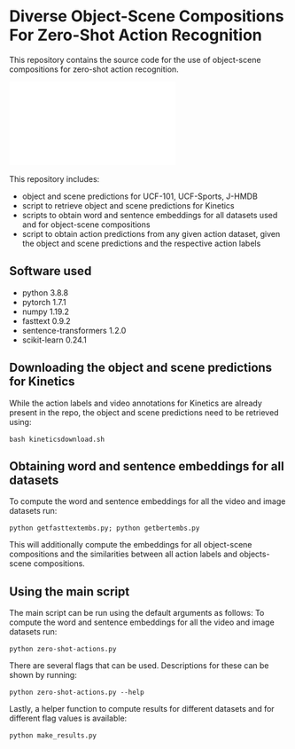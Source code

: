 # Diverse Object-Scene Compositions For Zero-Shot Action Recognition

This repository contains the source code for the use of object-scene compositions for zero-shot action recognition.

![Overview figure](/figures/figure1-compressed.pdf)

This repository includes:
* object and scene predictions for UCF-101, UCF-Sports, J-HMDB
* script to retrieve object and scene predictions for Kinetics
* scripts to obtain word and sentence embeddings for all datasets used and for object-scene compositions
* script to obtain action predictions from any given action dataset, given the object and scene predictions and the respective action labels 


## Software used
* python 3.8.8
* pytorch 1.7.1 
* numpy 1.19.2
* fasttext 0.9.2
* sentence-transformers 1.2.0
* scikit-learn 0.24.1

## Downloading the object and scene predictions for Kinetics

While the action labels and video annotations for Kinetics are already present in the repo, the object and scene predictions need to be retrieved using:
```
bash kineticsdownload.sh
```

## Obtaining word and sentence embeddings for all datasets

To compute the word and sentence embeddings for all the video and image datasets run:
```
python getfasttextembs.py; python getbertembs.py
```

This will additionally compute the embeddings for all object-scene compositions and the similarities between all action labels and objects-scene compositions.

## Using the main script
The main script can be run using the default arguments as follows:
To compute the word and sentence embeddings for all the video and image datasets run:
```
python zero-shot-actions.py
```

There are several flags that can be used. Descriptions for these can be shown by running:
```
python zero-shot-actions.py --help
```

Lastly, a helper function to compute results for different datasets and for different flag values is available:
```
python make_results.py
```
